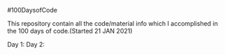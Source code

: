 #100DaysofCode 

This repository contain all the code/material info which I accomplished in the 100 days of code.(Started 21 JAN 2021) 

Day 1: 
Day 2:
